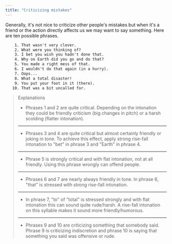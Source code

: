 ```yaml
---
title: "Criticizing mistakes"
---
```


Generally, it's not nice to criticize other people's mistakes but when it's a friend or the action directly affects us we may want to say something. Here are ten possible phrases.

```txt
    1. That wasn't very clever.
    2. What were you thinking of?
    3. I bet you wish you hadn't done that.
    4. Why on Earth did you go and do that?
    5. You made a right mess of that.
    6. I wouldn't do that again (in a hurry).
    7. Oops...
    8. What a total disaster!
    9. You put your foot in it (there).
   10. That was a bit uncalled for.
```

> Explanations
>
> - Phrases 1 and 2 are quite critical. Depending on the intonation they could be friendly criticism (big changes in pitch) or a harsh scolding (flatter intonation).
>
> ---
>
> - Phrases 3 and 4 are quite critical but almost certainly friendly or joking in tone. To achieve this effect, apply strong rise-fall intonation to "bet" in phrase 3 and "Earth" in phrase 4.
>
> ---
>
> - Phrase 5 is strongly critical and with flat intonation, not at all friendly. Using this phrase wrongly can offend people.
>
> ---
>
> - Phrases 6 and 7 are nearly always friendly in tone. In phrase 6, "that" is stressed with strong rise-fall intonation.
>
> ---
>
> - In phrase 7, "to" of "total" is stressed strongly and with flat intonation this can sound quite rude/harsh. A rise-fall intonation on this syllable makes it sound more friendly/humorous.
>
> ---
>
> - Phrases 9 and 10 are criticizing something that somebody said. Phrase 9 is criticizing indiscretion and phrase 10 is saying that something you said was offensive or rude.
